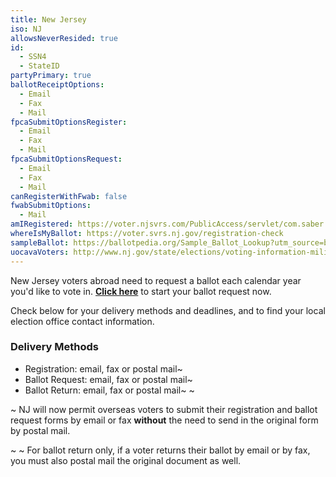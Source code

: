 ```yaml
---
title: New Jersey
iso: NJ
allowsNeverResided: true
id:
  - SSN4
  - StateID
partyPrimary: true
ballotReceiptOptions:
  - Email
  - Fax
  - Mail
fpcaSubmitOptionsRegister:
  - Email
  - Fax
  - Mail
fpcaSubmitOptionsRequest:
  - Email
  - Fax
  - Mail
canRegisterWithFwab: false
fwabSubmitOptions:
  - Mail
amIRegistered: https://voter.njsvrs.com/PublicAccess/servlet/com.saber.publicaccess.control.PublicAccessNavigationServlet?USERPROCESS=PublicSearch
whereIsMyBallot: https://voter.svrs.nj.gov/registration-check
sampleBallot: https://ballotpedia.org/Sample_Ballot_Lookup?utm_source=ballotpedia&utm_campaign=sample_ballot_frontpage
uocavaVoters: http://www.nj.gov/state/elections/voting-information-military-overseas.html
---
```

New Jersey voters abroad need to request a ballot each calendar year you'd like to vote in. [**Click here**](https://www.votefromabroad.org) to start your ballot request now.

Check below for your delivery methods and deadlines, and to find your local election office contact information.

### Delivery Methods

* Registration: email, fax or postal mail~
* Ballot Request: email, fax or postal mail~
* Ballot Return: email, fax or postal mail~ ~ 

~ NJ will now permit overseas voters to submit their registration and ballot request forms by email or fax **without** the need to send in the original form by postal mail. 

~ ~ For ballot return only, if a voter returns their ballot by email or by fax, you must also postal mail the original document as well.
